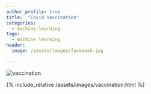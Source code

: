 ```yaml
---
author_profile: true
title:  "Covid Vaccination"
categories:
  - machine-learning
tags:
  - machine learning
header:
  image: /assets/images/facemask.jpg

---
```

![vaccination](https://user-images.githubusercontent.com/43914109/144240555-4d58c110-50a2-4aec-b08f-b43353a5b081.png)

{% include_relative /assets/images/vaccination.html %}



